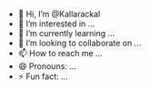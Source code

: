 - 👋 Hi, I’m @Kallarackal
- 👀 I’m interested in ...
- 🌱 I’m currently learning ...
- 💞️ I’m looking to collaborate on ...
- 📫 How to reach me ...
- 😄 Pronouns: ...
- ⚡ Fun fact: ...

<!---
Kallarackal/Kallarackal is a ✨ special ✨ repository because its `README.md` (this file) appears on your GitHub profile.
You can click the Preview link to take a look at your changes.
--->

